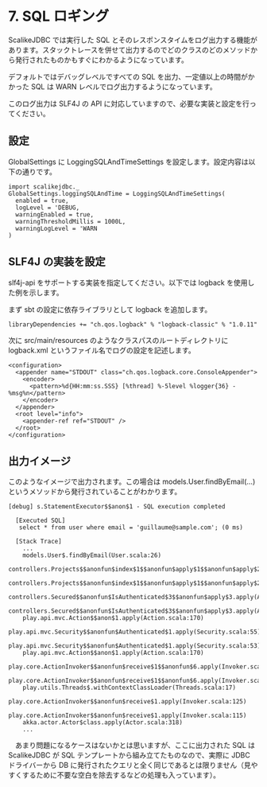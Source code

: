 # 7. SQL ロギング

ScalikeJDBC では実行した SQL とそのレスポンスタイムをログ出力する機能があります。スタックトレースを併せて出力するのでどのクラスのどのメソッドから発行されたものかもすぐにわかるようになっています。

デフォルトではデバッグレベルですべての SQL を出力、一定値以上の時間がかかった SQL は WARN レベルでログ出力するようになっています。

このログ出力は SLF4J の API に対応していますので、必要な実装と設定を行ってください。

## 設定

GlobalSettings に LoggingSQLAndTimeSettings を設定します。設定内容は以下の通りです。

    import scalikejdbc._
    GlobalSettings.loggingSQLAndTime = LoggingSQLAndTimeSettings(
      enabled = true,
      logLevel = 'DEBUG,
      warningEnabled = true,
      warningThresholdMillis = 1000L,
      warningLogLevel = 'WARN
    )

## SLF4J の実装を設定

slf4j-api をサポートする実装を指定してください。以下では logback を使用した例を示します。

まず sbt の設定に依存ライブラリとして logback を追加します。

    libraryDependencies += "ch.qos.logback" % "logback-classic" % "1.0.11"

次に src/main/resources のようなクラスパスのルートディレクトリに logback.xml というファイル名でログの設定を記述します。

    <configuration>
      <appender name="STDOUT" class="ch.qos.logback.core.ConsoleAppender">
        <encoder>
          <pattern>%d{HH:mm:ss.SSS} [%thread] %-5level %logger{36} - %msg%n</pattern>
        </encoder>
      </appender>
      <root level="info">
        <appender-ref ref="STDOUT" />
      </root>
    </configuration>

## 出力イメージ

このようなイメージで出力されます。この場合は models.User.findByEmail(...) というメソッドから発行されていることがわかります。

    [debug] s.StatementExecutor$$anon$1 - SQL execution completed

      [Executed SQL]
       select * from user where email = 'guillaume@sample.com'; (0 ms)

      [Stack Trace]
        ...
        models.User$.findByEmail(User.scala:26)
        controllers.Projects$$anonfun$index$1$$anonfun$apply$1$$anonfun$apply$2.apply(Projects.scala:20)
        controllers.Projects$$anonfun$index$1$$anonfun$apply$1$$anonfun$apply$2.apply(Projects.scala:19)
        controllers.Secured$$anonfun$IsAuthenticated$3$$anonfun$apply$3.apply(Application.scala:88)
        controllers.Secured$$anonfun$IsAuthenticated$3$$anonfun$apply$3.apply(Application.scala:88)
        play.api.mvc.Action$$anon$1.apply(Action.scala:170)
        play.api.mvc.Security$$anonfun$Authenticated$1.apply(Security.scala:55)
        play.api.mvc.Security$$anonfun$Authenticated$1.apply(Security.scala:53)
        play.api.mvc.Action$$anon$1.apply(Action.scala:170)
        play.core.ActionInvoker$$anonfun$receive$1$$anonfun$6.apply(Invoker.scala:126)
        play.core.ActionInvoker$$anonfun$receive$1$$anonfun$6.apply(Invoker.scala:126)
        play.utils.Threads$.withContextClassLoader(Threads.scala:17)
        play.core.ActionInvoker$$anonfun$receive$1.apply(Invoker.scala:125)
        play.core.ActionInvoker$$anonfun$receive$1.apply(Invoker.scala:115)
        akka.actor.Actor$class.apply(Actor.scala:318)
        ...

　あまり問題になるケースはないかとは思いますが、ここに出力された SQL は ScalikeJDBC が SQL テンプレートから組み立てたものなので、実際に JDBC ドライバーから DB に発行されたクエリと全く同じであるとは限りません（見やすくするために不要な空白を除去するなどの処理も入っています）。

